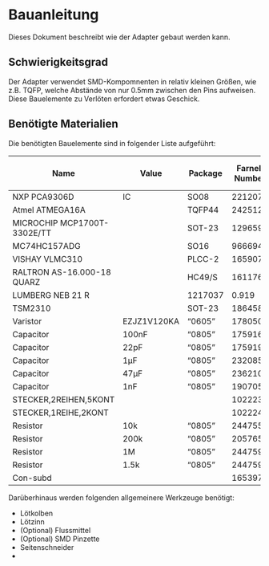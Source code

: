 # Bauanleitung

Dieses Dokument beschreibt wie der Adapter gebaut werden kann.

## Schwierigkeitsgrad

Der Adapter verwendet SMD-Kompomnenten in relativ kleinen Größen, wie z.B. TQFP, welche Abstände von nur 0.5mm zwischen den Pins aufweisen. Diese Bauelemente zu Verlöten erfordert etwas Geschick.

## Benötigte Materialien

Die benötigten Bauelemente sind in folgender Liste aufgeführt:


| Name | Value | Package | Farnell Number | Unit Price (EUR) | Count |
|------|-------|---------|----------------|------------------|-------|
|NXP PCA9306D|  IC	|	SO08|	2212070|	0.598|	1|
|Atmel ATMEGA16A|	|	TQFP44|	2425121|	4.43|	1|
|MICROCHIP MCP1700T-3302E/TT|	|	SOT-23|	1296592|	0.386|	1|
|MC74HC157ADG|	|	SO16|	9666940|	0.4|	1|
|VISHAY VLMC310|	|	PLCC-2|	1659076|	0.105|	1|
|RALTRON AS-16.000-18 QUARZ |	|	HC49/S|	1611761|	0.249|	1|
|LUMBERG  NEB 21 R|	|		1217037|	0.919|	1|
|TSM2310| |		SOT-23|	1864585|	0.121|	1|
|Varistor| EZJZ1V120KA	|	“0605”|	1780509|	0.171|	1|
|Capacitor|	100nF|	“0805”|	1759166|	0.013|	3|
|Capacitor|	22pF|	“0805”|	1759195|	0.021|	2|
|Capacitor|	1µF|	“0805”|	2320853|	0.0294|	2|
|Capacitor|	47µF|	“0805”|	2362109|	0.36|	1|
|Capacitor|	1nF|	“0805”|	1907054|	0.0144|	1|
|STECKER,2REIHEN,5KONT| |			|1022235|	0.271|	1|
|STECKER,1REIHE,2KONT| |			|1022245|	0.09|	1|
|Resistor|	10k|	“0805”|	2447553|	0.0025|	5|
|Resistor|	200k|	“0805”|	2057656|	0.019|	1|
|Resistor|	1M|	“0805”|	2447596|	0.0029|	1|
|Resistor|	1.5k|	“0805”|	2447592|	0.0025|	1|
|Con-subd|	|		|1653978|	0.93|	1|









Darüberhinaus werden folgenden allgemeinere Werkzeuge benötigt:

 * Lötkolben
 * Lötzinn
 * (Optional) Flussmittel
 * (Optional) SMD Pinzette
 * Seitenschneider
 * 


